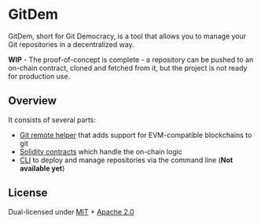 # GitDem

GitDem, short for Git Democracy, is a tool that allows you to manage your Git repositories in a decentralized way.

**WIP** - The proof-of-concept is complete - a repository can be pushed to an on-chain contract, cloned and fetched from it, but the project is not ready for production use.

## Overview

It consists of several parts:

- [Git remote helper](./git-remote-evm) that adds support for EVM-compatible blockchains to git
- [Solidity contracts](./on-chain) which handle the on-chain logic
- [CLI](./cli) to deploy and manage repositories via the command line (**Not available yet**)

## License

Dual-licensed under [MIT](./LICENSE-MIT) + [Apache 2.0](./LICENSE-APACHE)
